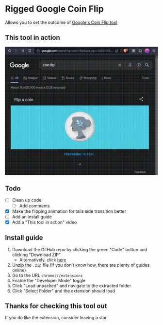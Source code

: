 # Rigged Google Coin Flip
Allows you to set the outcome of [Google's Coin Flip tool](https://www.google.com/search?q=google%20coin%20flip)

## This tool in action
<img src="assets/examples/Rigged_Flips.gif" width="580px">

## Todo
* [ ] Clean up code
    * [ ] Add comments
* [X] Make the flipping animation for tails side transition better
* [ ] Add an install guide
* [X] Add a "This tool in action" video

## Install guide
1. Download the GitHub repo by clicking the green "Code" button and clicking "Download ZIP"
    * Alternatively, click [here](https://github.com/Whitelisted1/Google-Coin-Flip-Rigger/archive/refs/heads/main.zip)
2. Unzip the `.zip` file (If you don't know how, there are plenty of guides online)
3. Go to the URL `chrome://extensions`
4. Enable the "Developer Mode" toggle
5. Click "Load unpacked" and navigate to the extracted folder
6. Click "Select Folder" and the extension should load

## Thanks for checking this tool out
If you do like the extension, consider leaving a star